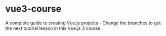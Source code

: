 # vue3-course
A complete guide to creating Vue.js projects - Change the branches to get the next tutorial lesson in this Vue.js 3 course
